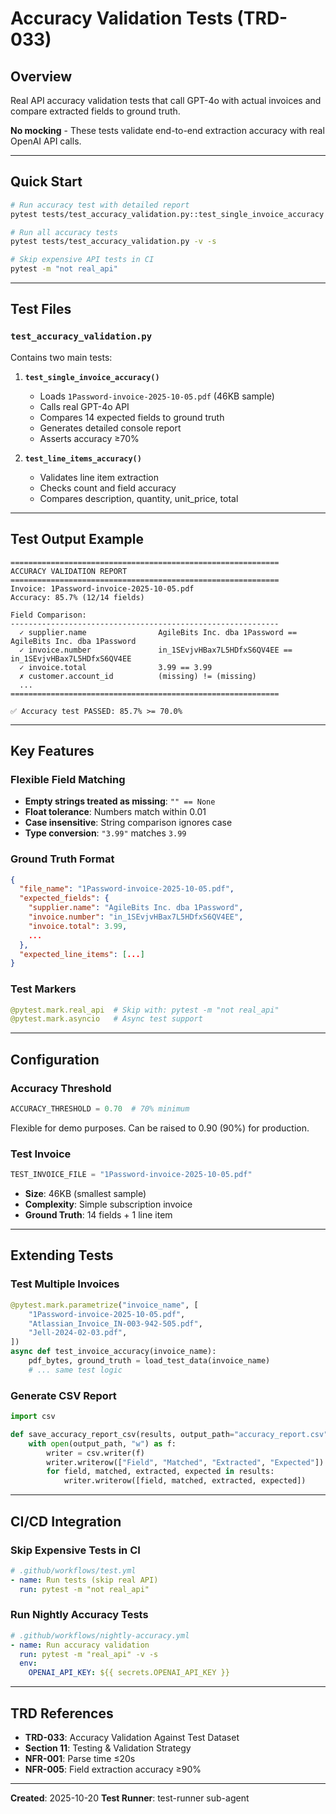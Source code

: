 # Accuracy Validation Tests (TRD-033)

## Overview

Real API accuracy validation tests that call GPT-4o with actual invoices and compare extracted fields to ground truth.

**No mocking** - These tests validate end-to-end extraction accuracy with real OpenAI API calls.

---

## Quick Start

```bash
# Run accuracy test with detailed report
pytest tests/test_accuracy_validation.py::test_single_invoice_accuracy -v -s

# Run all accuracy tests
pytest tests/test_accuracy_validation.py -v -s

# Skip expensive API tests in CI
pytest -m "not real_api"
```

---

## Test Files

### `test_accuracy_validation.py`

Contains two main tests:

1. **`test_single_invoice_accuracy()`**
   - Loads `1Password-invoice-2025-10-05.pdf` (46KB sample)
   - Calls real GPT-4o API
   - Compares 14 expected fields to ground truth
   - Generates detailed console report
   - Asserts accuracy ≥70%

2. **`test_line_items_accuracy()`**
   - Validates line item extraction
   - Checks count and field accuracy
   - Compares description, quantity, unit_price, total

---

## Test Output Example

```
============================================================
ACCURACY VALIDATION REPORT
============================================================
Invoice: 1Password-invoice-2025-10-05.pdf
Accuracy: 85.7% (12/14 fields)

Field Comparison:
------------------------------------------------------------
  ✓ supplier.name                AgileBits Inc. dba 1Password == AgileBits Inc. dba 1Password
  ✓ invoice.number               in_1SEvjvHBax7L5HDfxS6QV4EE == in_1SEvjvHBax7L5HDfxS6QV4EE
  ✓ invoice.total                3.99 == 3.99
  ✗ customer.account_id          (missing) != (missing)
  ...
============================================================

✅ Accuracy test PASSED: 85.7% >= 70.0%
```

---

## Key Features

### Flexible Field Matching

- **Empty strings treated as missing**: `"" == None`
- **Float tolerance**: Numbers match within 0.01
- **Case insensitive**: String comparison ignores case
- **Type conversion**: `"3.99"` matches `3.99`

### Ground Truth Format

```json
{
  "file_name": "1Password-invoice-2025-10-05.pdf",
  "expected_fields": {
    "supplier.name": "AgileBits Inc. dba 1Password",
    "invoice.number": "in_1SEvjvHBax7L5HDfxS6QV4EE",
    "invoice.total": 3.99,
    ...
  },
  "expected_line_items": [...]
}
```

### Test Markers

```python
@pytest.mark.real_api  # Skip with: pytest -m "not real_api"
@pytest.mark.asyncio   # Async test support
```

---

## Configuration

### Accuracy Threshold

```python
ACCURACY_THRESHOLD = 0.70  # 70% minimum
```

Flexible for demo purposes. Can be raised to 0.90 (90%) for production.

### Test Invoice

```python
TEST_INVOICE_FILE = "1Password-invoice-2025-10-05.pdf"
```

- **Size**: 46KB (smallest sample)
- **Complexity**: Simple subscription invoice
- **Ground Truth**: 14 fields + 1 line item

---

## Extending Tests

### Test Multiple Invoices

```python
@pytest.mark.parametrize("invoice_name", [
    "1Password-invoice-2025-10-05.pdf",
    "Atlassian_Invoice_IN-003-942-505.pdf",
    "Jell-2024-02-03.pdf",
])
async def test_invoice_accuracy(invoice_name):
    pdf_bytes, ground_truth = load_test_data(invoice_name)
    # ... same test logic
```

### Generate CSV Report

```python
import csv

def save_accuracy_report_csv(results, output_path="accuracy_report.csv"):
    with open(output_path, "w") as f:
        writer = csv.writer(f)
        writer.writerow(["Field", "Matched", "Extracted", "Expected"])
        for field, matched, extracted, expected in results:
            writer.writerow([field, matched, extracted, expected])
```

---

## CI/CD Integration

### Skip Expensive Tests in CI

```yaml
# .github/workflows/test.yml
- name: Run tests (skip real API)
  run: pytest -m "not real_api"
```

### Run Nightly Accuracy Tests

```yaml
# .github/workflows/nightly-accuracy.yml
- name: Run accuracy validation
  run: pytest -m "real_api" -v -s
  env:
    OPENAI_API_KEY: ${{ secrets.OPENAI_API_KEY }}
```

---

## TRD References

- **TRD-033**: Accuracy Validation Against Test Dataset
- **Section 11**: Testing & Validation Strategy
- **NFR-001**: Parse time ≤20s
- **NFR-005**: Field extraction accuracy ≥90%

---

**Created**: 2025-10-20
**Test Runner**: test-runner sub-agent
